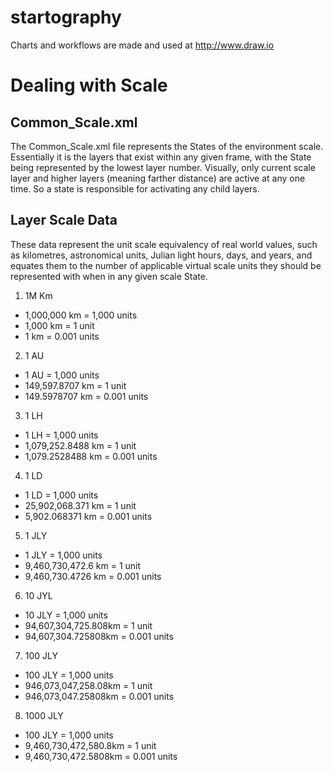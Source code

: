 # startography
Charts and workflows are made and used at http://www.draw.io

# Dealing with Scale
## Common_Scale.xml
The Common_Scale.xml file represents the States of the environment scale.  Essentially it is the layers
that exist within any given frame, with the State being represented by the lowest layer number.  Visually, only
current scale layer and higher layers (meaning farther distance) are active at any one time.  So a state is
responsible for activating any child layers.

## Layer Scale Data
These data represent the unit scale equivalency of real world values, such as kilometres, astronomical units,
Julian light hours, days, and years, and equates them to the number of applicable virtual scale units they
should be represented with when in any given scale State.

1. 1M Km
  * 1,000,000 km = 1,000 units
  * 1,000 km = 1 unit
  * 1 km = 0.001 units
2. 1 AU
  * 1 AU = 1,000 units
  * 149,597.8707 km = 1 unit
  * 149.5978707 km = 0.001 units
3. 1 LH
  * 1 LH = 1,000 units
  * 1,079,252.8488 km = 1 unit
  * 1,079.2528488 km = 0.001 units
4. 1 LD
  * 1 LD = 1,000 units
  * 25,902,068.371 km = 1 unit
  * 5,902.068371 km = 0.001 units
5. 1 JLY
  * 1 JLY = 1,000 units
  * 9,460,730,472.6 km = 1 unit
  * 9,460,730.4726 km = 0.001 units
6. 10 JYL
  * 10 JLY = 1,000 units
  * 94,607,304,725.808km = 1 unit
  * 94,607,304.725808km = 0.001 units
7. 100 JLY
  * 100 JLY = 1,000 units
  * 946,073,047,258.08km = 1 unit
  * 946,073,047.25808km = 0.001 units
8. 1000 JLY
  * 100 JLY = 1,000 units
  * 9,460,730,472,580.8km = 1 unit
  * 9,460,730,472.5808km = 0.001 units



